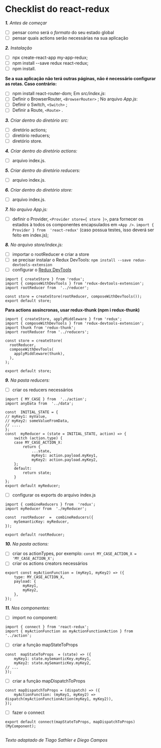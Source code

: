 # Checklist do react-redux

***1.** Antes de começar*
- [ ] pensar como será o *formato* do seu estado global
- [ ] pensar quais actions serão necessárias na sua aplicação

***2.** Instalação*
- [ ] npx create-react-app my-app-redux;
- [ ] npm install --save redux react-redux;
- [ ] npm install.

 **Se a sua aplicação não terá outras páginas, não é necessário configurar as rotas. Caso contrário:**
- [ ]  npm install react-router-dom;
Em *src/index.js*: 
- [ ] Definir o BrowserRouter,  `<BrowserRouter>` ;
No arquivo *App.js*: 
- [ ]  Definir o Switch,  `<Switch>`  ;
- [ ] Definir a Route,  `<Route>`  .

***3.** Criar dentro do diretório src:*
- [ ] diretório actions;
- [ ] diretório reducers;
- [ ] diretório store.

***4.** Criar dentro do diretório actions:*
- [ ] arquivo index.js.

***5.** Criar dentro do diretório reducers:*
- [ ] arquivo index.js.

***6.** Criar dentro do diretório store:*
- [ ] arquivo index.js.

***7.** No arquivo App.js:*
- [ ] definir o Provider, `<Provider store={ store }>`, para fornecer os estados à todos os componentes encapsulados em `<App />`. `import { Provider } from  'react-redux'` (caso possua testes, isso deverá ser feito em index.js);

***8.** No arquivo store/index.js:*
- [ ] importar o rootReducer e criar a store
- [ ] se precisar instalar o Redux DevTools: `npm install --save redux-devtools-extension` 
- [ ] configurar o [Redux DevTools](https://github.com/reduxjs/redux-devtools)
```
import { createStore } from 'redux';
import { composeWithDevTools } from 'redux-devtools-extension';
import rootReducer from  '../reducer';

const store = createStore(rootReducer, composeWithDevTools());
export default store;
```
**Para actions assíncronas, usar redux-thunk (npm i redux-thunk)**
```
import { createStore, applyMiddleware } from 'redux';
import { composeWithDevTools } from 'redux-devtools-extension';
import thunk from 'redux-thunk';
import rootReducer from '../reducers';

const store = createStore(
  rootReducer,
  composeWithDevTools(
    applyMiddleware(thunk),
  ),
);

export default store;
```
***9.** Na pasta reducers:*
- [ ] criar os reducers necessários
```
import { MY_CASE } from  '../action';
import anyData from  '../data';

const  INITIAL_STATE = {
// myKey1: myValue,
// myKey2: someValueFromData,
// ....
};
const  myReducer = (state = INITIAL_STATE, action) => {
	switch (action.type) {
	case MY_CASE_ACTION_X:
		return {
			...state,
			myKey1: action.payload.myKey1,
			myKey2: action.payload.myKey2,			
	};
	default:
		return state;
	}
};
export default myReducer;
```
- [ ] configurar os exports do arquivo index.js
```
import { combineReducers } from  'redux';
import myReducer from  './myReducer';

const  rootReducer  =  combineReducers({
	mySemanticKey: myReducer,
});

export default rootReducer;
```

***10.** Na pasta actions:*
- [ ] criar os actionTypes, por exemplo: `const MY_CASE_ACTION_X = 'MY_CASE_ACTION_X';`
- [ ] criar os actions creators necessários
```
export const myActionFunction = (myKey1, myKey2) => ({
	type: MY_CASE_ACTION_X,
	payload: {
		myKey1,
		myKey2,
	},
});
```
***11.** Nos componentes:*
- [ ] import no component:
```
import { connect } from 'react-redux';
import { myActionFunction as myActionFunctionAction } from '../action';
```
- [ ] criar a função mapStateToProps
```
const  mapStateToProps  = (state) => ({
	myKey1: state.mySemanticKey.myKey1,
	myKey2: state.mySemanticKey.myKey2,
// ...
});
```
- [ ] criar a função mapDispatchToProps
```
const mapDispatchToProps = (dispatch) => ({
	myActionFunction: (myKey1, myKey2) => dispatch(myActionFunctionAction(myKey1, myKey2)),
});
```
- [ ] fazer o connect
```
export default connect(mapStateToProps, mapDispatchToProps)(MyComponent);
```
##
*Texto adaptado de Tiago Sathler e Diego Campos* 
